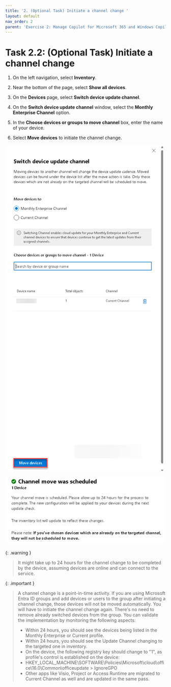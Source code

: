```yaml
---
title: '2. (Optional Task) Initiate a channel change '
layout: default
nav_order: 2
parent: 'Exercise 2: Manage Copilot for Microsoft 365 and Windows Copilot'
---
```


# Task 2.2: (Optional Task) Initiate a channel change

1. On the left navigation, select **Inventory**.  

1. Near the bottom of the page, select **Show all devices**. 

1. On the **Devices** page, select **Switch device update channel**. 

1. On the **Switch device update channel** window, select the **Monthly Enterprise Channel** option. 

1. In the **Choose devices or groups to move channel** box, enter the name of your device. 

1. Select **Move devices** to initiate the channel change. 

![16a.jpg](../media/16a.jpg)   

![17a.jpg](../media/17a.jpg) 
 
{: .warning }
> It might take up to 24 hours for the channel change to be completed by the device, assuming devices are online and can connect to the service. 

{: .important }
> A channel change is a point-in-time activity. If you are using Microsoft Entra ID groups and add devices or users to the group after initiating a channel change, those devices will not be moved automatically. You will have to initiate the channel change again. There's no need to remove already switched devices from the group. 
> You can validate the implementation by monitoring the following aspects: 
> - Within 24 hours, you should see the devices being listed in the Monthly Enterprise or Current profile. 
> - Within 24 hours, you should see the Update Channel changing to the targeted one in inventory. 
> - On the device, the following registry key should change to "1", as profile's control is established on the device: 
> - HKEY_LOCAL_MACHINE\SOFTWARE\Policies\Microsoft\cloud\office\16.0\Common\officeupdate > IgnoreGPO 
> - Other apps like Visio, Project or Access Runtime are migrated to Current Channel as well and are updated in the same pass. 
